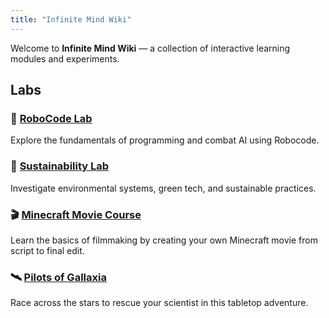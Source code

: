 ```yaml
---
title: "Infinite Mind Wiki"
---
```


Welcome to **Infinite Mind Wiki** — a collection of interactive learning modules and experiments.

## Labs

### 🚀 [RoboCode Lab](./robocode/)

Explore the fundamentals of programming and combat AI using Robocode.

### 🌱 [Sustainability Lab](./sustainability_lab/)

Investigate environmental systems, green tech, and sustainable practices.


### 🎬 [Minecraft Movie Course](./minecraft_movie_course/)

Learn the basics of filmmaking by creating your own Minecraft movie from script to final edit.

### 🛰️ [Pilots of Gallaxia](./pilots_of_gallaxia/)

Race across the stars to rescue your scientist in this tabletop adventure.

